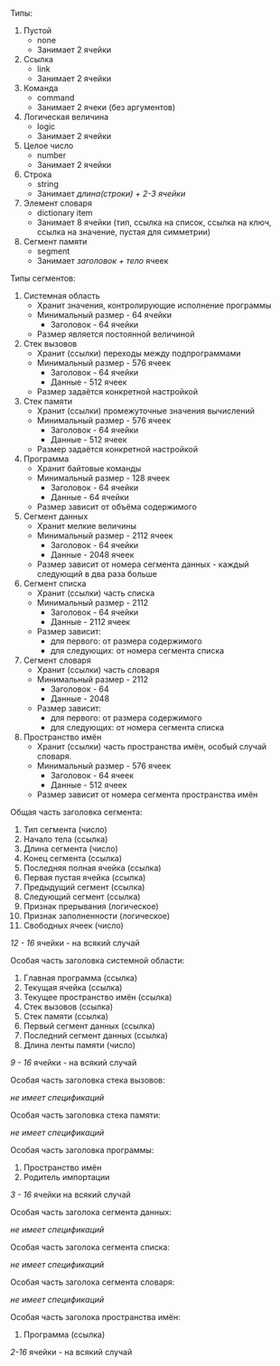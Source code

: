 Типы:
1. Пустой
    * none
    * Занимает 2 ячейки
2. Ссылка
    * link
    * Занимает 2 ячейки
3. Команда
    * command
    * Занимает 2 ячеки (без аргументов)
4. Логическая величина
    * logic
    * Занимает 2 ячейки
5. Целое число
    * number
    * Занимает 2 ячейки
6. Строка
    * string
    * Занимает *длина(строки) + 2-3 ячейки*
7. Элемент словаря
    * dictionary item
    * Занимает 8 ячейки (тип, ссылка на список,
    ссылка на ключ, ссылка на значение, пустая для
    симметрии)
8. Сегмент памяти
    * segment
    * Занимает *заголовок + тело* ячеек
    
Типы сегментов:
1. Системная область
    * Хранит значения, контролирующие исполнение
    программы
    * Минимальный размер - 64 ячейки
        * Заголовок - 64 ячейки
    * Размер является постоянной величиной
2. Стек вызовов
    * Хранит (ссылки) переходы между подпрограммами
    * Минимальный размер - 576 ячеек
        * Заголовок - 64 ячейки
        * Данные - 512 ячеек
    * Размер задаётся конкретной настройкой
3. Стек памяти
    * Хранит (ссылки) промежуточные значения 
    вычислений
    * Минимальный размер - 576 ячеек
        * Заголовок - 64 ячейки
        * Данные - 512 ячеек
    * Размер задаётся конкретной настройкой
4. Программа
    * Хранит байтовые команды
    * Минимальный размер - 128 ячеек
        * Заголовок - 64 ячейки
        * Данные - 64 ячейки
    * Размер зависит от объёма содержимого
5. Сегмент данных
    * Хранит мелкие величины
    * Минимальный размер - 2112 ячеек
        * Заголовок - 64 ячейки
        * Данные - 2048 ячеек
    * Размер зависит от номера сегмента данных -
     каждый следующий в два раза больше
6. Сегмент списка
    * Хранит (ссылки) часть списка
    * Минимальный размер - 2112
        * Заголовок - 64 ячейки
        * Данные - 2112 ячеек
    * Размер зависит:
        * для первого: от размера содержимого
        * для следующих: от номера сегмента списка   
7. Сегмент словаря
    * Хранит (ссылки) часть словаря
    * Минимальный размер - 2112
        * Заголовок - 64
        * Данные - 2048
    * Размер зависит:
        * для первого: от размера содержимого
        * для следующих: от номера сегмента списка
8. Пространство имён
    * Хранит (ссылки) часть пространства имён,
    особый случай словаря.
    * Минимальный размер - 576 ячеек
        * Заголовок - 64 ячеек
        * Данные - 512 ячеек
    * Размер зависит от номера сегмента пространства
     имён

Общая часть заголовка сегмента:

1. Тип сегмента (число)
2. Начало тела (ссылка)
3. Длина сегмента (число)
4. Конец сегмента (ссылка)
5. Последняя полная ячейка (ссылка)
6. Первая пустая ячейка (ссылка)
7. Предыдущий сегмент (ссылка)
8. Следующий сегмент (ссылка)
9. Признак прерывания (логическое)
10. Признак заполненности (логическое)
11. Свободных ячеек (число)

*12 - 16* ячейки - на всякий случай

Особая часть заголовка системной области:

1. Главная программа (ссылка)
2. Текущая ячейка (ссылка)
3. Текущее пространство имён (ссылка)
4. Стек вызовов (ссылка)
5. Стек памяти (ссылка)
6. Первый сегмент данных (ссылка)
7. Последний сегмент данных (ссылка)
8. Длина ленты памяти (число)

*9 - 16* ячейки - на всякий случай

Особая часть заголовка стека вызовов:

*не имеет спецификаций*

Особая часть заголовка стека памяти:

*не имеет спецификаций*

Особая часть заголовка программы:

1. Пространство имён
2. Родитель импортации

*3 - 16* ячейки на всякий случай

Особая часть заголока сегмента данных:

*не имеет спецификаций*

Особая часть заголока сегмента списка:

*не имеет спецификаций*

Особая часть заголока сегмента словаря:

*не имеет спецификаций*

Особая часть заголока пространства имён:

1. Программа (ссылка)

*2-16* ячейки - на всякий случай
